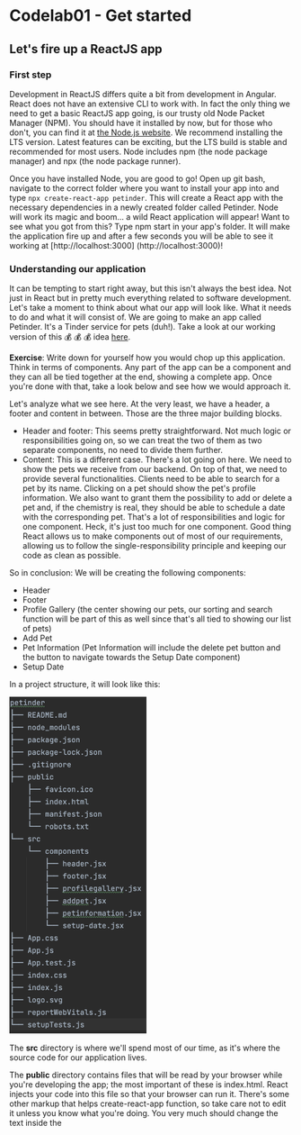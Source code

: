 # Codelab01 - Get started

## Let's fire up a ReactJS app

### First step
Development in ReactJS differs quite a bit from development in Angular. React does not have an extensive CLI to work with. In fact the only thing we need 
to get a basic ReactJS app going, is our trusty old Node Packet Manager (NPM). You should have it installed by now, but for those who don't, you can find
it at [the Node.js website](https://nodejs.org/en/). We recommend installing the LTS version. Latest features can be exciting, but the LTS
build is stable and recommended for most users. Node includes npm (the node package manager) and npx (the node package runner).

Once you have installed Node, you are good to go! Open up git bash, navigate to the correct folder where you want to install your app into and type ``npx create-react-app petinder``. This will create a React app with the necessary
dependencies in a newly created folder called Petinder. Node will work its magic and boom... a wild React application will appear! Want to see what you got from this? Type 
npm start in your app's folder. It will make the application fire up and after a few seconds you will be able to see it working at [http://localhost:3000] (http://localhost:3000)!

### Understanding our application
It can be tempting to start right away, but this isn't always the best idea. Not just in React but in pretty much everything related to software development. Let's take a moment to think about what our app will look like. What it needs
to do and what it will consist of. We are going to make an app called Petinder. It's a Tinder service for pets (duh!). Take a look at our working version of this :moneybag: :moneybag: :moneybag: idea [here](https://petinder-react.netlify.app).

**Exercise**: Write down for yourself how you would chop up this application. Think in terms of components. Any part of the app can be a component and they can all be tied together at the end, showing a complete app. Once you're done with that, 
take a look below and see how we would approach it.


Let's analyze what we see here. At the very least, we have a header, a footer and content in between. Those are the three major building blocks.

* Header and footer: This seems pretty straightforward. Not much logic or responsibilities going on, so we can treat the two of them as two separate components, no need to divide them further.
* Content: This is a different case. There's a lot going on here. We need to show the pets we receive from our backend. On top of that, we need to provide several functionalities. Clients need to be able to search for a pet by its name. Clicking on a pet should
show the pet's profile information. We also want to grant them the possibility to add or delete a pet and, if the chemistry is real, they should be able to schedule a date with the corresponding pet. That's a lot of responsibilities and logic for one component. 
Heck, it's just too much for one component. Good thing React allows us to make components out of most of our requirements, allowing us to follow the single-responsibility principle and keeping our code as clean as possible.

So in conclusion: We will be creating the following components: 
* Header
* Footer
* Profile Gallery (the center showing our pets, our sorting and search function will be part of this as well since that's all tied to showing our list of pets)
* Add Pet
* Pet Information (Pet Information will include the delete pet button and the button to navigate towards the Setup Date component)
* Setup Date

In a project structure, it will look like this:

<img src="structure.png" width="244" height="598" />

The **src** directory is where we'll spend most of our time, as it's where the source code for our application lives.

The **public** directory contains files that will be read by your browser while you're developing the app; the most important of these is index.html. React injects your code into this file so that your browser can run it. There's some other markup that helps create-react-app function, so take care not to edit it unless you know what you're doing. You very much should change the text inside the <title> element in this file to reflect the title of your application. Accurate page titles are important for accessibility!

The public directory will also be published when you build and deploy a production version of your app. We won’t cover deployment in this tutorial, but you should be able to use a similar solution to that described in our Deploying our app tutorial.

The **package.json** file contains information about our project that Node.js/npm uses to keep it organized. This file is not unique to React applications; create-react-app merely populates it. You don't need to understand this file at all to complete this tutorial, however, if you'd like to learn more about it, you can read What is the file `package.json`? on NodeJS.org; we also talk about it in our Package management basics tutorial.

This is our interpretation of a good setup for this app. Other people might have a different view on this and their view might be equally viable, React doesn't provide too many conventions and/or guidelines to follow. This makes it difficult to know if you're
doing the right thing. You'll see that when you start looking up certain issues you run into. There's tons of information out there and everyone seems to have a different solution for the same problem. It's normal to feel a bit lost in this and it can get frustrating
at times. A good rule of thumb is following what you already know about coding. Try to stick to one responsibility per component. Keep code as concise and clear as possible, with the idea that another developer should be able to find his way quick in the codebase always on your mind.

### Components

In modern web development, you will notice that most, if not all, of the popular frameworks or libraries work with components.
### Header
The first component we will be making is our header. 



